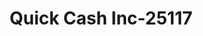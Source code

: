 ---
f_zip-code: 89445
f_state-code: NV
title: Quick Cash Inc-25117
f_phone: 775-625-2274
f_city-only: Winnemucca
f_address: 1038 Grass Valley Rd Winnemucca
f_location-unique-id: '25117'
slug: quick-cash-inc-25117
updated-on: '2024-05-30T13:46:58.046Z'
created-on: '2024-05-30T13:36:59.803Z'
published-on: '2024-05-30T13:54:32.469Z'
f_city-state: cms/city/winnemucca-nv.md
f_company: cms/company/quick-cash-inc.md
f_state: cms/state/nevada.md
layout: '[payday-loan].html'
tags: payday-loan
---